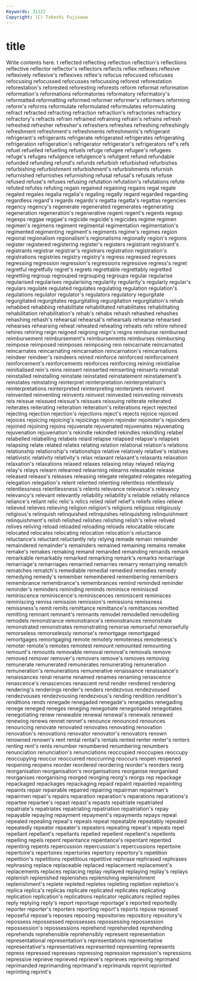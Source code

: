 ```yaml
---
Keywords: 31122 
Copyright: (C) Takeshi Fujisawa
---
```


# title

Write contents here.
t reflected
reflecting reflection reflection's reflections reflective reflector reflector's reflectors reflects reflex
reflexes reflexive reflexively reflexive's reflexives reflex's refocus refocused refocuses refocusing
refocussed refocusses refocussing reforest reforestation reforestation's reforested reforesting reforests reform
reformat reformation reformation's reformations reformatories reformatory reformatory's reformatted reformatting reformed
reformer reformer's reformers reforming reform's reforms reformulate reformulated reformulates reformulating
refract refracted refracting refraction refraction's refractories refractory refractory's refracts refrain
refrained refraining refrain's refrains refresh refreshed refresher refresher's refreshers refreshes
refreshing refreshingly refreshment refreshment's refreshments refreshments's refrigerant refrigerant's refrigerants refrigerate
refrigerated refrigerates refrigerating refrigeration refrigeration's refrigerator refrigerator's refrigerators ref's refs
refuel refuelled refuelling refuels refuge refugee refugee's refugees refuge's refuges
refulgence refulgence's refulgent refund refundable refunded refunding refund's refunds refurbish
refurbished refurbishes refurbishing refurbishment refurbishment's refurbishments refurnish refurnished refurnishes refurnishing
refusal refusal's refusals refuse refused refuse's refuses refusing refutation refutation's
refutations refute refuted refutes refuting regain regained regaining regains regal
regale regaled regales regalia regalia's regaling regally regard regarded regarding
regardless regard's regards regards's regatta regatta's regattas regencies regency regency's
regenerate regenerated regenerates regenerating regeneration regeneration's regenerative regent regent's regents
regexp regexps reggae reggae's regicide regicide's regicides regime regimen regimen's
regimens regiment regimental regimentation regimentation's regimented regimenting regiment's regiments regime's
regimes region regional regionalism regionalism's regionalisms regionally region's regions register
registered registering register's registers registrant registrant's registrants registrar registrar's registrars
registration registration's registrations registries registry registry's regress regressed regresses regressing
regression regression's regressions regressive regress's regret regretful regretfully regret's regrets
regrettable regrettably regretted regretting regroup regrouped regrouping regroups regular regularise
regularised regularises regularising regularity regularity's regularly regular's regulars regulate regulated
regulates regulating regulation regulation's regulations regulator regulator's regulators regulatory regurgitate
regurgitated regurgitates regurgitating regurgitation regurgitation's rehab rehabbed rehabbing rehabilitate rehabilitated
rehabilitates rehabilitating rehabilitation rehabilitation's rehab's rehabs rehash rehashed rehashes rehashing
rehash's rehearsal rehearsal's rehearsals rehearse rehearsed rehearses rehearsing reheat reheated
reheating reheats rehi rehire rehired rehires rehiring reign reigned reigning
reign's reigns reimburse reimbursed reimbursement reimbursement's reimbursements reimburses reimbursing reimpose
reimposed reimposes reimposing rein reincarnate reincarnated reincarnates reincarnating reincarnation reincarnation's
reincarnations reindeer reindeer's reindeers reined reinforce reinforced reinforcement reinforcement's reinforcements
reinforces reinforcing reining reinitialise reinitialised rein's reins reinsert reinserted reinserting
reinserts reinstall reinstalled reinstalling reinstate reinstated reinstatement reinstatement's reinstates reinstating
reinterpret reinterpretation reinterpretation's reinterpretations reinterpreted reinterpreting reinterprets reinvent reinvented reinventing
reinvents reinvest reinvested reinvesting reinvests reis reissue reissued reissue's reissues
reissuing reiterate reiterated reiterates reiterating reiteration reiteration's reiterations reject rejected
rejecting rejection rejection's rejections reject's rejects rejoice rejoiced rejoices rejoicing
rejoicing's rejoicings rejoin rejoinder rejoinder's rejoinders rejoined rejoining rejoins rejuvenate
rejuvenated rejuvenates rejuvenating rejuvenation rejuvenation's rekindle rekindled rekindles rekindling relabel
relabelled relabelling relabels relaid relapse relapsed relapse's relapses relapsing relate
related relates relating relation relational relation's relations relationship relationship's relationships
relative relatively relative's relatives relativistic relativity relativity's relax relaxant relaxant's
relaxants relaxation relaxation's relaxations relaxed relaxes relaxing relay relayed relaying
relay's relays relearn relearned relearning relearns releasable release released release's
releases releasing relegate relegated relegates relegating relegation relegation's relent relented
relenting relentless relentlessly relentlessness relentlessness's relents relevance relevance's relevancy relevancy's
relevant relevantly reliability reliability's reliable reliably reliance reliance's reliant relic
relic's relics relied relief relief's reliefs relies relieve relieved relieves
relieving religion religion's religions religious religiously religious's relinquish relinquished relinquishes
relinquishing relinquishment relinquishment's relish relished relishes relishing relish's relive relived
relives reliving reload reloaded reloading reloads relocatable relocate relocated relocates
relocating relocation relocation's reluctance reluctance's reluctant reluctantly rely relying remade
remain remainder remaindered remainder's remainders remained remaining remains remake remake's
remakes remaking remand remanded remanding remands remark remarkable remarkably remarked
remarking remark's remarks remarriage remarriage's remarriages remarried remarries remarry remarrying
rematch rematches rematch's remediable remedial remedied remedies remedy remedying remedy's
remember remembered remembering remembers remembrance remembrance's remembrances remind reminded reminder
reminder's reminders reminding reminds reminisce reminisced reminiscence reminiscence's reminiscences reminiscent
reminisces reminiscing remiss remission remission's remissions remissness remissness's remit remits
remittance remittance's remittances remitted remitting remnant remnant's remnants remodel remodelled
remodelling remodels remonstrance remonstrance's remonstrances remonstrate remonstrated remonstrates remonstrating remorse
remorseful remorsefully remorseless remorselessly remorse's remortgage remortgaged remortgages remortgaging remote
remotely remoteness remoteness's remoter remote's remotes remotest remount remounted remounting
remount's remounts removable removal removal's removals remove removed remover remover's
removers remove's removes removing remunerate remunerated remunerates remunerating remuneration remuneration's
remunerations remunerative renaissance renaissance's renaissances renal rename renamed renames renaming
renascence renascence's renascences renascent rend render rendered rendering rendering's renderings
render's renders rendezvous rendezvoused rendezvouses rendezvousing rendezvous's rending rendition rendition's
renditions rends renegade renegaded renegade's renegades renegading renege reneged reneges
reneging renegotiate renegotiated renegotiates renegotiating renew renewable renewal renewal's renewals
renewed renewing renews rennet rennet's renounce renounced renounces renouncing renovate
renovated renovates renovating renovation renovation's renovations renovator renovator's renovators renown
renowned renown's rent rental rental's rentals rented renter renter's renters
renting rent's rents renumber renumbered renumbering renumbers renunciation renunciation's renunciations
reoccupied reoccupies reoccupy reoccupying reoccur reoccurred reoccurring reoccurs reopen reopened
reopening reopens reorder reordered reordering reorder's reorders reorg reorganisation reorganisation's
reorganisations reorganise reorganised reorganises reorganising reorged reorging reorg's reorgs rep
repackage repackaged repackages repackaging repaid repaint repainted repainting repaints repair
repairable repaired repairing repairman repairman's repairmen repair's repairs reparation reparation's
reparations reparations's repartee repartee's repast repast's repasts repatriate repatriated repatriate's
repatriates repatriating repatriation repatriation's repay repayable repaying repayment repayment's repayments
repays repeal repealed repealing repeal's repeals repeat repeatable repeatably repeated
repeatedly repeater repeater's repeaters repeating repeat's repeats repel repellant repellant's
repellants repelled repellent repellent's repellents repelling repels repent repentance repentance's
repentant repented repenting repents repercussion repercussion's repercussions repertoire repertoire's repertoires
repertories repertory repertory's repetition repetition's repetitions repetitious repetitive rephrase rephrased
rephrases rephrasing replace replaceable replaced replacement replacement's replacements replaces replacing
replay replayed replaying replay's replays replenish replenished replenishes replenishing replenishment
replenishment's replete repleted repletes repleting repletion repletion's replica replica's replicas
replicate replicated replicates replicating replication replication's replications replicator replicators replied
replies reply replying reply's report reportage reportage's reported reportedly reporter
reporter's reporters reporting report's reports repose reposed reposeful repose's reposes
reposing repositories repository repository's repossess repossessed repossesses repossessing repossession repossession's
repossessions reprehend reprehended reprehending reprehends reprehensible reprehensibly represent representation representational
representation's representations representative representative's representatives represented representing represents repress repressed
represses repressing repression repression's repressions repressive reprieve reprieved reprieve's reprieves
reprieving reprimand reprimanded reprimanding reprimand's reprimands reprint reprinted reprinting reprint's

